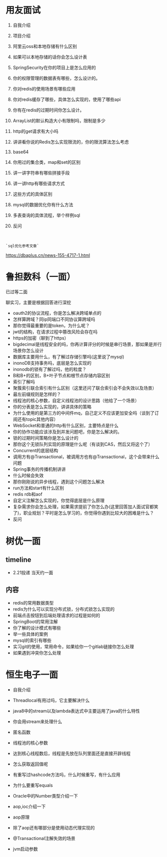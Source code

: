 # 用友面试

1. 自我介绍

2. 项目介绍

3. 阿里云oss和本地存储有什么区别

4. 如果可以本地存储的话你会怎么设计表

5. SpringSecurity在你的项目上是怎么应用的

6. 你的权限管理的数据表有哪些，怎么设计的。

7. 你对redis的使用场景有哪些应用

8. 你对redis缓存了哪些，具体怎么实现的，使用了哪些api

9. 你有在redis的过期时间你怎么设计。

10. ArrayList的默认构造大小有限制吗，限制是多少

11. http的get请求有大小吗

12. 讲讲看你说的Redis怎么实现限流的，你的限流算法怎么考虑

13. base64

14. 你用过的集合类，map和set的区别

15. 讲一讲字符串有哪些拼接手段

16. 讲一讲http有哪些请求方式

17. 这些方式的具体区别

18. mysql的数据优化你有什么方法

19. 多表查询的具体流程，举个样例sql

20. 反问

    

  ​    

    `sql优化参考文章`

https://dbaplus.cn/news-155-4717-1.html





# 鲁担数科（一面）

已过等二面

聊实习，主要是根据回答进行深挖

- oauth2的协议流程，你是怎么解决跨域单点的
- 怎样算跨域？同ip同端口不同协议算跨域吗
- 那你觉得最重要的是token，为什么呢？
- jwt的结构，在请求过程中篡改风险会存在吗
- https的加密（聊到了https）
- bigdecimal是线程安全的吗，你再计算评分的时候是串行场景，那如果是并行场景你怎么设计
- 数据库主要用什么，有了解过存储引擎吗(这里说了mysql)
- inonoDB支持事务吗，底层是怎么实现的
- inonodb的锁有了解过吗，他的粒度？
- B和B+的区别，B+叶子节点和根节点存储内容区别
- 索引了解吗
- 聚簇索引联合索引有什么区别（这里还问了联合索引会不会失效以及场景）
- 最左前缀规则是怎样的？
- 线程池的核心参数，自定义线程池的设计思路（他给了一个场景）
- 你的分表是怎么实现的，讲讲具体的策略
- 为什么使用的是第三方的中间件mq，自己定义不应该更加安全吗（谈到了订阅还有topic其他内容）
- WebSocket和普通的http有什么区别，主要特点是什么
- 你的协作功能应该涉及到并发问题吧，你是怎么解决的。
- 锁的过期时间策略你是怎么设计的
- 那你这个无锁队列实现的原理是什么呢（有谈到CAS，然后又将这个了）
- Concurrent的底层结构
- 调用方有@Transactional，被调用方也有@Transactional，这个会带来什么问题
- Spring事务的传播机制讲讲
- 什么时候会失效
- 那你刚刚说的异步线程，遇到这个问题怎么解决
- run方法和start有什么区别
- redis rdb和aof
- 自定义注解怎么实现的，你觉得底层是什么原理
- 复杂需求你会怎么处理，如果需求提前了你怎么办(这里回答加人面试官都笑了)，职业规划？平时是怎么学习的，你觉得你遇到比较大的困难是什么？
- 反问



# 树优一面

## timeline

- 2.21投递 当天约一面

## 内容

- redis的常用数据类型
- redis为什么可以实现分布式锁，分布式锁怎么实现的
- 前端点击按钮到后端处理请求的过程是如何的
- SpringBoot的常用注解
- 你了解的设计模式有哪些
- 举一些具体的案例
- mysql的索引有哪些
- 实习git的使用，常用命令，如果给你一个gitlab链接你怎么处理
- 如果遇到冲突你怎么处理





# 恒生电子一面

- 自我介绍

- Threadlocal有用过吗，它主要解决什么

- java8中的stream以及lambda表达式中主要运用了java的什么特性

- 你会用stream来处理什么

- 匿名函数

- 线程池的核心参数

- 达到核心线程数后，线程是先放在队列里面还是直接开辟线程

- 怎么获取返回值呢

- 有重写过hashcode方法吗，什么时候重写，有什么应用

- 为什么要重写equals

- Oracle中的Number类型介绍一下

- aop,ioc介绍一下

- aop原理

- 除了aop还有哪部分是使用动态代理实现的

- @Transactional注解失效的场景

- jvm启动参数

  

